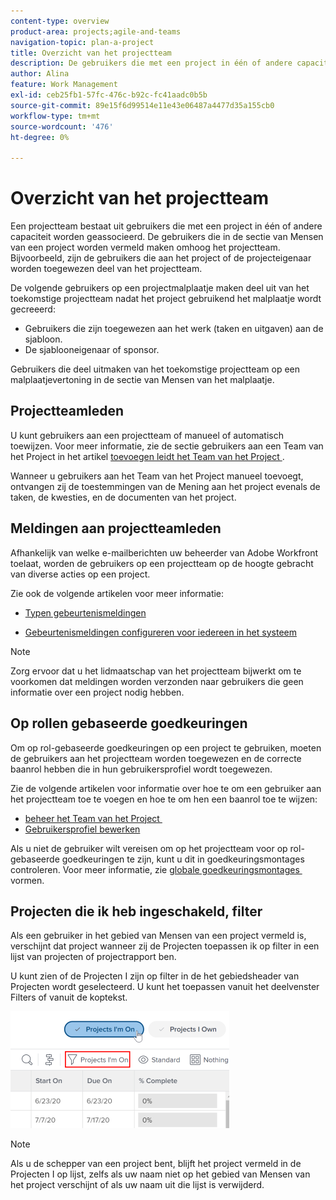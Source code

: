 ```yaml
---
content-type: overview
product-area: projects;agile-and-teams
navigation-topic: plan-a-project
title: Overzicht van het projectteam
description: De gebruikers die met een project in één of andere capaciteit worden geassocieerd vormen het projectteam. De gebruikers die onder het gebied van Mensen van een project of een malplaatje worden vermeld zijn de gebruikers die omhoog het projectteam maken.
author: Alina
feature: Work Management
exl-id: ceb25fb1-57fc-476c-b92c-fc41aadc0b5b
source-git-commit: 89e15f6d99514e11e43e06487a4477d35a155cb0
workflow-type: tm+mt
source-wordcount: '476'
ht-degree: 0%

---
```


# Overzicht van het projectteam

<!-- Audited: 6/2025 -->

Een projectteam bestaat uit gebruikers die met een project in één of andere capaciteit worden geassocieerd. De gebruikers die in de sectie van Mensen van een project worden vermeld maken omhoog het projectteam. Bijvoorbeeld, zijn de gebruikers die aan het project of de projecteigenaar worden toegewezen deel van het projectteam.

De volgende gebruikers op een projectmalplaatje maken deel uit van het toekomstige projectteam nadat het project gebruikend het malplaatje wordt gecreeerd:

* Gebruikers die zijn toegewezen aan het werk (taken en uitgaven) aan de sjabloon.
* De sjablooneigenaar of sponsor.

Gebruikers die deel uitmaken van het toekomstige projectteam op een malplaatjevertoning in de sectie van Mensen van het malplaatje.

## Projectteamleden

U kunt gebruikers aan een projectteam of manueel of automatisch toewijzen. Voor meer informatie, zie de sectie gebruikers aan een Team van het Project in het artikel [&#x200B; toevoegen leidt het Team van het Project &#x200B;](../../../manage-work/projects/planning-a-project/manage-project-team.md).

Wanneer u gebruikers aan het Team van het Project manueel toevoegt, ontvangen zij de toestemmingen van de Mening aan het project evenals de taken, de kwesties, en de documenten van het project.

## Meldingen aan projectteamleden

Afhankelijk van welke e-mailberichten uw beheerder van Adobe Workfront toelaat, worden de gebruikers op een projectteam op de hoogte gebracht van diverse acties op een project.

Zie ook de volgende artikelen voor meer informatie:

* [Typen gebeurtenismeldingen](/help/quicksilver/administration-and-setup/manage-workfront/emails/event-notifications-available-in-wf.md)

* [Gebeurtenismeldingen configureren voor iedereen in het systeem](../../../administration-and-setup/manage-workfront/emails/configure-event-notifications-for-everyone-in-the-system.md)

>[!NOTE]
>
>Zorg ervoor dat u het lidmaatschap van het projectteam bijwerkt om te voorkomen dat meldingen worden verzonden naar gebruikers die geen informatie over een project nodig hebben.

## Op rollen gebaseerde goedkeuringen

Om op rol-gebaseerde goedkeuringen op een project te gebruiken, moeten de gebruikers aan het projectteam worden toegewezen en de correcte baanrol hebben die in hun gebruikersprofiel wordt toegewezen.

Zie de volgende artikelen voor informatie over hoe te om een gebruiker aan het projectteam toe te voegen en hoe te om hen een baanrol toe te wijzen:

* [&#x200B; beheer het Team van het Project &#x200B;](../../../manage-work/projects/planning-a-project/manage-project-team.md)
* [Gebruikersprofiel bewerken](../../../administration-and-setup/add-users/create-and-manage-users/edit-a-users-profile.md)

Als u niet de gebruiker wilt vereisen om op het projectteam voor op rol-gebaseerde goedkeuringen te zijn, kunt u dit in goedkeuringsmontages controleren. Voor meer informatie, zie [&#x200B; globale goedkeuringsmontages &#x200B;](../../../administration-and-setup/customize-workfront/configure-approval-milestone-processes/establish-approval-settings.md) vormen.

## Projecten die ik heb ingeschakeld, filter

Als een gebruiker in het gebied van Mensen van een project vermeld is, verschijnt dat project wanneer zij de Projecten toepassen ik op filter in een lijst van projecten of projectrapport ben.

U kunt zien of de Projecten I zijn op filter in de het gebiedsheader van Projecten wordt geselecteerd. U kunt het toepassen vanuit het deelvenster Filters of vanuit de koptekst.

![](assets/nwe-project-list-buttons-350x187.png)

>[!NOTE]
>
>Als u de schepper van een project bent, blijft het project vermeld in de Projecten I op lijst, zelfs als uw naam niet op het gebied van Mensen van het project verschijnt of als uw naam uit die lijst is verwijderd.
